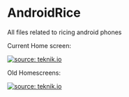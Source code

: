 # AndroidRice

All files related to ricing android phones

Current Home screen:

<a href="https://u.teknik.io/Db0ig1.png"><img src="https://u.teknik.io/Db0ig1.png" title="source: teknik.io" /></a>

Old Homescreens:

<a href="https://u.teknik.io/PfgXxC.png"><img src="https://u.teknik.io/PfgXxC.png" title="source: teknik.io" /></a>

